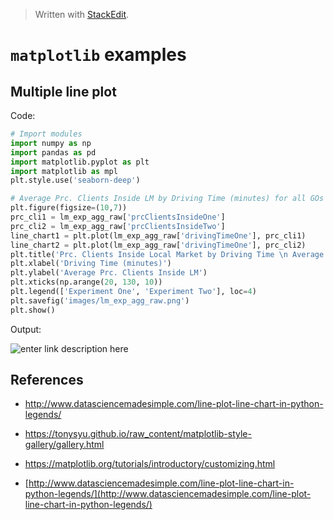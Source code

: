


> Written with [StackEdit](https://stackedit.io/).

# `matplotlib` examples

## Multiple line plot
Code:
```python
# Import modules
import numpy as np
import pandas as pd
import matplotlib.pyplot as plt
import matplotlib as mpl
plt.style.use('seaborn-deep')

# Average Prc. Clients Inside LM by Driving Time (minutes) for all GOs
plt.figure(figsize=(10,7))
prc_cli1 = lm_exp_agg_raw['prcClientsInsideOne']
prc_cli2 = lm_exp_agg_raw['prcClientsInsideTwo']
line_chart1 = plt.plot(lm_exp_agg_raw['drivingTimeOne'], prc_cli1)
line_chart2 = plt.plot(lm_exp_agg_raw['drivingTimeOne'], prc_cli2)
plt.title('Prc. Clients Inside Local Market by Driving Time \n Average for all GOs')
plt.xlabel('Driving Time (minutes)')
plt.ylabel('Average Prc. Clients Inside LM')
plt.xticks(np.arange(20, 130, 10))
plt.legend(['Experiment One', 'Experiment Two'], loc=4)
plt.savefig('images/lm_exp_agg_raw.png')
plt.show()
```
Output:

![enter link description here](https://raw.githubusercontent.com/markeyser/Data-Science-Cookbook/master/imgs/lm_exp_agg_raw.png?_sm_au_=iVVqVkTbq0kFjjHNjfc06K6ttCjRt)
## References

- http://www.datasciencemadesimple.com/line-plot-line-chart-in-python-legends/
- https://tonysyu.github.io/raw_content/matplotlib-style-gallery/gallery.html
-  https://matplotlib.org/tutorials/introductory/customizing.html


- [http://www.datasciencemadesimple.com/line-plot-line-chart-in-python-legends/](http://www.datasciencemadesimple.com/line-plot-line-chart-in-python-legends/)

<!--stackedit_data:
eyJoaXN0b3J5IjpbNDU5OTE3MjM0LC03MzM0NjQ2NzJdfQ==
-->